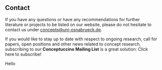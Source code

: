 ## Contact

If you have any questions or have any recommendations for further literature or projects to be listed on our website, please do not hesitate to contact us under concepts@uni-osnabrueck.de.

If you would like to stay up to date with respect to ongoing research, call for papers, open positions and other news related to concept research, subscribing to our **Conceptuccino Mailing List** is a great solution: Click here to subscribe!

Hello
